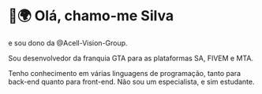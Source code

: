 # 👋🌍 Olá, chamo-me Silva

 e sou dono da @Acell-Vision-Group.

 Sou desenvolvedor da franquia GTA para as plataformas SA, FIVEM e MTA.

 Tenho conhecimento em várias
 linguagens de programação, tanto para back-end quanto para front-end. Não sou um especialista, e sim estudante.
